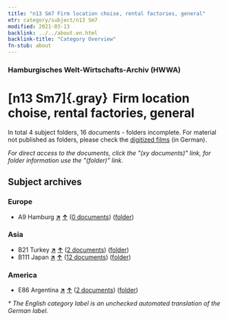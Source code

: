 ```yaml
---
title: "n13 Sm7 Firm location choise, rental factories, general"
etr: category/subject/n13 Sm7
modified: 2021-03-13
backlink: ../../about.en.html
backlink-title: "Category Overview"
fn-stub: about
---
```


### Hamburgisches Welt-Wirtschafts-Archiv (HWWA)
# [n13 Sm7]{.gray}&#8201; Firm location choise, rental factories, general&#160; 





In total 4 subject folders, 16 documents - folders incomplete.
For material not published as folders, please check the [digitized films](/film/h1_sh) (in German).

_For direct access to the documents, click the "(xy documents)" link, for folder information use the "(folder)" link._

## Subject archives



### Europe

- A9 Hamburg [**&nearr;**](../../../geo/i/140905/about.en.html "Hamburg (all folders)") [**&uarr;**](../../../geo/about.en.html#A9 "Country category system") (<a href="https://pm20.zbw.eu/dfgview/sh/140905,145106" title="about: Hamburg : Firm location choise, rental factories, general" target="_blank">0 documents</a>) ([folder](http://purl.org/pressemappe20/folder/sh/140905,145106))

### Asia

- B21 Turkey [**&nearr;**](../../../geo/i/141111/about.en.html "Turkey (all folders)") [**&uarr;**](../../../geo/about.en.html#B21 "Country category system") (<a href="https://pm20.zbw.eu/dfgview/sh/141111,145106" title="about: Turkey : Firm location choise, rental factories, general" target="_blank">2 documents</a>) ([folder](http://purl.org/pressemappe20/folder/sh/141111,145106))
- B111 Japan [**&nearr;**](../../../geo/i/141272/about.en.html "Japan (all folders)") [**&uarr;**](../../../geo/about.en.html#B111 "Country category system") (<a href="https://pm20.zbw.eu/dfgview/sh/141272,145106" title="about: Japan : Firm location choise, rental factories, general" target="_blank">12 documents</a>) ([folder](http://purl.org/pressemappe20/folder/sh/141272,145106))

### America

- E86 Argentina [**&nearr;**](../../../geo/i/141692/about.en.html "Argentina (all folders)") [**&uarr;**](../../../geo/about.en.html#E86 "Country category system") (<a href="https://pm20.zbw.eu/dfgview/sh/141692,145106" title="about: Argentina : Firm location choise, rental factories, general" target="_blank">2 documents</a>) ([folder](http://purl.org/pressemappe20/folder/sh/141692,145106))


_* The English category label is an unchecked automated translation of the German label._


